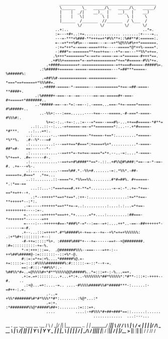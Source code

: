                             ___________________________________________
                            \______   \_   _____/\_   _____/\_   _____/
                            |    |  _/|    __)_  |    __)_  |    __)  
                            |    |   \|        \ |        \ |     \   
                            |______  /_______  //_______  / \___  /   
                                    \/        \/         \/      \/                                                                                            
                          ..+:..                                 ..*=.                              
                          :=---+#+..:+=................ .......:+----=..                            
                          ---=-***+%###-**+++==+*#%%**+::%##**#:======:.                            
                          =--=+*++%#%=---====---=--=+*%@%%%#%++*=======.                            
                          -:+=*++*=-====-====+++=-----=====*@*++%-====*.                            
                          -:###*=-=======**+==++==---+*=-==---**%%*=+==.                            
                         .%+++*========*=-==+=-====-==-=*======-#+++*==.                            
                        .+#%%+=======*=-==+==========*+==*#=====-#%%*+=.                            
                      .+####========+-==============-=++===#=====-#####%=.                          
                   .:%#####+======-=====-==========---*=##***=====-%######%:                        
                    .=##%%#-============-============-*===*==+=====+*%%%##=.                        
                   ..+####-=====-*-======---==========*+==-=##-====-**####+.                        
                 .:%#####+-===--=--==------==-==-=====#+-===-#+=====+*#######..                     
                 ..*#####-==--=-*=:-==--:.-====...===-*+=-====*=====-#%#####+..                     
                   ..-%%+:---:===......----+==----=====.-#-===*-====-#%%%#:.                        
                      %+=:-:..-+=-:..:=---=*===--===#%-...++==#=====-*#**=                          
               ..::..::--:...-=+=====-==-=**========*:...--.+*#=====-*#***.    ..:...=+:.           
             ..:........-..-===++=======-*+====-+==*:.........*=====-*%**%.   .#--%*---=#           
             .:..........:---==++==*#===*:+====+%+*...........*-====-##*=#-   ==-------*-           
             .:............--==++*=-+=+==-====*=*+.--..-=:....*-====-%*+==+. .#=------#-.           
             .:............--==+=+#%####**==*-.::..+#%%@#%###:*==--=-*-==-#. .+=---=%-.             
             .:............--===%##.*.-%%+#.......-=:.*%%*.-##-=====+=.#===*  .*+=...               
             ..::........::-====*+.*%%==%%.........#*#=##%. #+=====-*.:*==-==                       
               ...::...-:*===+===#.++-**=*.........-=-=:-*..+=-*+==-==*+=++--+.                     
               .:*--+++++**==+*+==*.:++-:.................:+=**+==-**+++++*--:*:.                   
            .-=-----++++++*==+**+=-=..:..........:....:.:...=*+==-+++++++++----:=-.                 
            =.------=+++++*===++.*+......=*+....:.........:##===-*+++++++*-------=++                
            =----:---++++++#==-*###%*-=*--:==--=+:....++*..-==--##++++++*--------=-#.               
           .+--...:::=++++*.#*%#####%+-+==-=--+=--+%*=+=+%%%%%%: .:+*%#+::::::::-+--:               
           -#-++=:::::*%+. :#####%###*+---+=------==+--+@########. :#=::::::::::-+=-%.              
           *-+:+++:::==.  .@#######%%%--===----=++-:--++%##%#####@-:=:::::::--::+%*-@.              
           #::=:=*+=:+%....*######%@.=-+=:::::=-::::#%%%%########%:#::::::-=-::*--+-=.              
           ==:-#:::-*##%%*:.-%##%%*#=..=@%%%%#+*#**%%%%%@@%#####%..*=:::=+-:-%...==+.               
           .+:=.=+:::::::...+...+*:+..-%%%%%%%*##*%%%%%*:*#**-:::+:-++++--#.    ..                  
            .:+@...=+:....-=.. ....-#%%%%#####%%#*#####***-:......:-=#++-:.=.                       
                      .-..=        +%%*#######%#*#*%%%**#*:........:%@*...:*                        
                      .=:+.        :*########%%@*#####%##+:........:=:::=+.                         
                      ....         ....:-+#%%%*#+##+###*==::......:......                           
                                           .............  ...:---...                                

 __      __.__  __  .__                      .___          __         .__ 
/  \    /  \__|/  |_|  |__     _____ ___.__. |   | _______/  |________|__|
\   \/\/   /  \   __\  |  \   /     <   |  | |   |/  ___/\   __\_  __ \  |
 \        /|  ||  | |   Y  \ |  Y Y  \___  | |   |\___ \  |  |  |  | \/  |
  \__/\  / |__||__| |___|  / |__|_|  / ____| |___/____  > |__|  |__|  |__|
       \/                \/        \/\/               \/                   
                                                                                                  